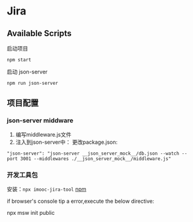 # Jira

## Available Scripts

启动项目

```shell
npm start
```

启动 json-server

```shell
npm run json-server
```

## 项目配置

### json-server middware
1. 编写middleware.js文件
2. 注入到json-server中：
   更改package.json:
```shell
"json-server": "json-server __json_server_mock__/db.json --watch --port 3001 --middlewares ./__json_server_mock__/middleware.js"
```



### 开发工具包

安装：`npx imooc-jira-tool` [npm](https://preview.npmjs.com/package/jira-dev-tool)

if browser's console tip a error,execute the below directive:

npx msw init public




